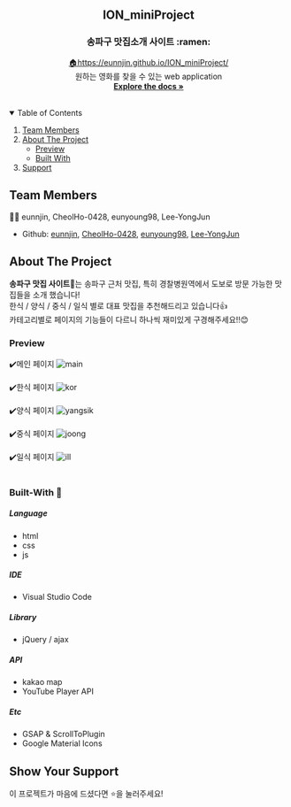 
<!-- PROJECT LOGO -->
<br />
<p align="center">

  <h2 align="center">ION_miniProject</h2>
  <h3 align="center">송파구 맛집소개 사이트 :ramen:</h3> 

  <p align="center">
    <a href="https://eunnjin.github.io/ION_miniProject/">🏠https://eunnjin.github.io/ION_miniProject/</a>
    <br />
    원하는 영화를 찾을 수 있는 web application
    <br />
    <a href="https://github.com/eunnjin/ION_miniProject">
        <strong>Explore the docs »</strong>
    </a>
    <br />
    <br />
  </p>
</p>

<!-- TABLE OF CONTENTS -->
<details open="open">
  <summary>Table of Contents</summary>
  <ol>
    <li>
        <a href="#team-members">Team Members</a>
    </li>
    <li>
      <a href="#about-the-project">About The Project</a>
      <ul>
        <li><a href="#preview">Preview</a></li>
        <li><a href="#built-with">Built With</a></li>
      </ul>
    </li>
    <li><a href="#show-your-support">Support</a></li>
  </ol>
</details>

<!-- ABOUT THE Team -->

## Team Members

👩‍💻 eunnjin, CheolHo-0428, eunyoung98, Lee-YongJun

-   Github: [eunnjin](https://github.com/eunnjin), [CheolHo-0428](https://github.com/CheolHo-0428), [eunyoung98](https://github.com/eunyoung98), [Lee-YongJun](https://github.com/Lee-YongJun)

<!-- ABOUT THE PROJECT -->

## About The Project

<strong>송파구 맛집 사이트:bento:</strong>는 송파구 근처 맛집, 특히 경찰병원역에서 도보로 방문 가능한 맛집들을 소개 했습니다! <br>
한식 / 양식 / 중식 / 일식 별로 대표 맛집을 추천해드리고 있습니다:thumbsup: <br>
카테고리별로 페이지의 기능들이 다르니 하나씩 재미있게 구경해주세요!!:blush:


### Preview

:heavy_check_mark:메인 페이지
![main](https://user-images.githubusercontent.com/71173591/134480156-3a137af5-89e7-4e4a-ad6c-e531d4c22eef.png) <br><br>
:heavy_check_mark:한식 페이지
![kor](https://user-images.githubusercontent.com/71173591/134603003-7d699e26-1f95-4a17-a614-c5d101050124.jpg)<br><br>
:heavy_check_mark:양식 페이지
![yangsik](https://user-images.githubusercontent.com/71173591/134602679-06eac3ee-a6f2-4d26-82f6-afe782ca17f9.jpg)<br><br>
:heavy_check_mark:중식 페이지
![joong](https://user-images.githubusercontent.com/71173591/134606737-ab944561-eeae-464a-95a5-ea25e3ea09cf.jpg)<br><br>
:heavy_check_mark:일식 페이지
![ill](https://user-images.githubusercontent.com/71173591/134606924-2fc3f04b-0a16-4a68-8103-d28480e121f6.jpg)<br><br>


### Built-With 🔨

##### Language

-   html
-   css
-   js

##### IDE

-   Visual Studio Code


##### Library

-   jQuery / ajax

##### API

-   kakao map
-   YouTube Player API

##### Etc

-   GSAP & ScrollToPlugin
-   Google Material Icons

<!-- Support -->

## Show Your Support

이 프로젝트가 마음에 드셨다면 ⭐️을 눌러주세요!
